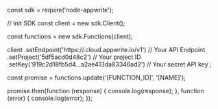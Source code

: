 const sdk = require('node-appwrite');

// Init SDK
const client = new sdk.Client();

const functions = new sdk.Functions(client);

client
    .setEndpoint('https://<REGION>.cloud.appwrite.io/v1') // Your API Endpoint
    .setProject('5df5acd0d48c2') // Your project ID
    .setKey('919c2d18fb5d4...a2ae413da83346ad2') // Your secret API key
;

const promise = functions.update('[FUNCTION_ID]', '[NAME]');

promise.then(function (response) {
    console.log(response);
}, function (error) {
    console.log(error);
});